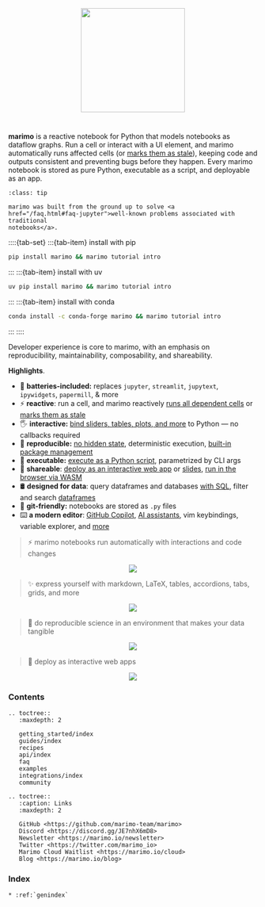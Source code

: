 <p align="center" style="margin-top: 40px; margin-bottom: 40px;">
  <img src="_static/marimo-logotype-thick.svg" width="210px">
</p>

**marimo** is a reactive notebook for Python that models notebooks as dataflow
graphs. Run a cell or interact with a UI element, and marimo automatically runs
affected cells (or [marks them as stale](/guides/reactivity.md#runtime-configuration)),
keeping code and outputs consistent and preventing bugs before they happen.
Every marimo notebook is stored as pure Python, executable as a script, and
deployable as an app.

```{admonition} Built from the ground up
:class: tip

marimo was built from the ground up to solve <a
href="/faq.html#faq-jupyter">well-known problems associated with traditional
notebooks</a>.
```

::::{tab-set}
:::{tab-item} install with pip

```bash
pip install marimo && marimo tutorial intro
```

:::
:::{tab-item} install with uv

```bash
uv pip install marimo && marimo tutorial intro
```

:::
:::{tab-item} install with conda

```bash
conda install -c conda-forge marimo && marimo tutorial intro
```

:::
::::

Developer experience is core to marimo, with an emphasis on
reproducibility, maintainability, composability, and shareability.

**Highlights**.

- 🚀 **batteries-included:** replaces `jupyter`, `streamlit`, `jupytext`, `ipywidgets`, `papermill`, & more
- ⚡️ **reactive**: run a cell, and marimo reactively [runs all dependent cells](https://docs.marimo.io/guides/reactivity.html) or <a href="#expensive-notebooks">marks them as stale</a>
- 🖐️ **interactive:** [bind sliders, tables, plots, and more](https://docs.marimo.io/guides/interactivity.html) to Python — no callbacks required
- 🔬 **reproducible:** [no hidden state](https://docs.marimo.io/guides/reactivity.html#no-hidden-state), deterministic execution, [built-in package management](https://docs.marimo.io/guides/editor_features/package_management.html)
- 🏃 **executable:** [execute as a Python script](https://docs.marimo.io/guides/scripts.html), parametrized by CLI args
- 🛜 **shareable**: [deploy as an interactive web app](https://docs.marimo.io/guides/apps.html) or [slides](https://docs.marimo.io/guides/apps.html#slides-layout), [run in the browser via WASM](https://docs.marimo.io/guides/wasm.html)
- 🛢️ **designed for data**: query dataframes and databases [with SQL](/guides/working_with_data/sql.md), filter and search [dataframes](/guides/working_with_data/dataframes.md)
- 🐍 **git-friendly:** notebooks are stored as `.py` files
- ⌨️ **a modern editor**: [GitHub Copilot](https://docs.marimo.io/guides/editor_features/ai_completion.html#github-copilot), [AI assistants](https://docs.marimo.io/guides/editor_features/ai_completion.html#using-ollama), vim keybindings, variable explorer, and [more](https://docs.marimo.io/guides/editor_features/index.html)

> ⚡ marimo notebooks run automatically with interactions and code changes

<div align="center">
<figure>
<img src="/_static/readme-ui.gif"/>
</figure>
</div>

> ✨ express yourself with markdown, LaTeX, tables, accordions, tabs, grids, and more

<div align="center">
<figure>
<img src="/_static/outputs.gif"/>
</figure>
</div>

> 🔬 do reproducible science in an environment that makes your data tangible

<div align="center">
<figure>
<img src="/_static/faq-marimo-ui.gif"/>
</figure>
</div>

> 🚀 deploy as interactive web apps

<div align="center">
<figure>
<img src="/_static/docs-intro-app.gif"/>
</figure>
</div>

<h3>Contents</h3>

```{eval-rst}
.. toctree::
   :maxdepth: 2

   getting_started/index
   guides/index
   recipes
   api/index
   faq
   examples
   integrations/index
   community
```

```{eval-rst}
.. toctree::
   :caption: Links
   :maxdepth: 2

   GitHub <https://github.com/marimo-team/marimo>
   Discord <https://discord.gg/JE7nhX6mD8>
   Newsletter <https://marimo.io/newsletter>
   Twitter <https://twitter.com/marimo_io>
   Marimo Cloud Waitlist <https://marimo.io/cloud>
   Blog <https://marimo.io/blog>
```

<h3>Index</h3>

```{eval-rst}
* :ref:`genindex`
```
